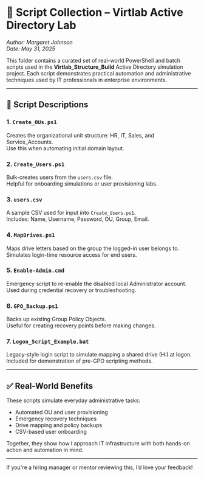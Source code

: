 # 🧩 Script Collection – Virtlab Active Directory Lab
*Author: Margaret Johnson*  
*Date: May 31, 2025*  

This folder contains a curated set of real-world PowerShell and batch scripts used in the **Virtlab_Structure_Build** Active Directory simulation project. Each script demonstrates practical automation and administrative techniques used by IT professionals in enterprise environments.

---

## 📜 Script Descriptions

### 1. `Create_OUs.ps1`
Creates the organizational unit structure: HR, IT, Sales, and Service_Accounts.  
Use this when automating initial domain layout.

### 2. `Create_Users.ps1`
Bulk-creates users from the `users.csv` file.  
Helpful for onboarding simulations or user provisioning labs.

### 3. `users.csv`
A sample CSV used for input into `Create_Users.ps1`.  
Includes: Name, Username, Password, OU, Group, Email.

### 4. `MapDrives.ps1`
Maps drive letters based on the group the logged-in user belongs to.  
Simulates login-time resource access for end users.

### 5. `Enable-Admin.cmd`
Emergency script to re-enable the disabled local Administrator account.  
Used during credential recovery or troubleshooting.

### 6. `GPO_Backup.ps1`
Backs up existing Group Policy Objects.  
Useful for creating recovery points before making changes.

### 7. `Logon_Script_Example.bat`
Legacy-style login script to simulate mapping a shared drive (H:) at logon.  
Included for demonstration of pre-GPO scripting methods.

---

## ✅ Real-World Benefits
These scripts simulate everyday administrative tasks:
- Automated OU and user provisioning
- Emergency recovery techniques
- Drive mapping and policy backups
- CSV-based user onboarding

Together, they show how I approach IT infrastructure with both hands-on action and automation in mind.

---

If you're a hiring manager or mentor reviewing this, I’d love your feedback!
